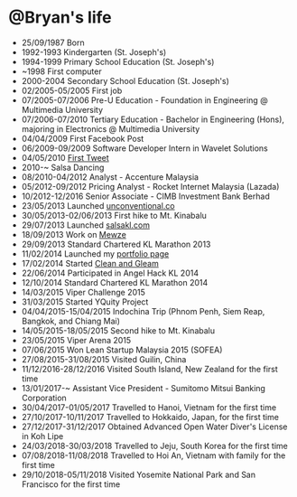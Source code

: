 @Bryan's life
===============

- 25/09/1987 Born
- 1992-1993 Kindergarten (St. Joseph's)
- 1994-1999 Primary School Education (St. Joseph's)
- ~1998 First computer
- 2000-2004 Secondary School Education (St. Joseph's)
- 02/2005-05/2005 First job
- 07/2005-07/2006 Pre-U Education - Foundation in Engineering @ Multimedia University
- 07/2006-07/2010 Tertiary Education - Bachelor in Engineering (Hons), majoring in Electronics @ Multimedia University
- 04/04/2009 First Facebook Post
- 06/2009-09/2009 Software Developer Intern in Wavelet Solutions
- 04/05/2010 [First Tweet](https://twitter.com/bryanwongbh/status/13343536493)
- 2010-~ Salsa Dancing
- 08/2010-04/2012 Analyst - Accenture Malaysia
- 05/2012-09/2012 Pricing Analyst - Rocket Internet Malaysia (Lazada)
- 10/2012-12/2016 Senior Associate - CIMB Investment Bank Berhad
- 23/05/2013 Launched [unconventional.co](http://www.unconventional.co/)
- 30/05/2013-02/06/2013 First hike to Mt. Kinabalu
- 29/07/2013 Launched [salsakl.com](http://www.salsakl.com)
- 18/09/2013 Work on [Mewze](http://www.mewze.com)
- 29/09/2013 Standard Chartered KL Marathon 2013
- 11/02/2014 Launched my [portfolio page](http://www.bryanwongbh.com)
- 17/02/2014 Started [Clean and Gleam](http://www.cleanandgleam.com.my)
- 22/06/2014 Participated in Angel Hack KL 2014
- 12/10/2014 Standard Chartered KL Marathon 2014
- 14/03/2015 Viper Challenge 2015
- 31/03/2015 Started YQuity Project
- 04/04/2015-15/04/2015 Indochina Trip (Phnom Penh, Siem Reap, Bangkok, and Chiang Mai)
- 14/05/2015-18/05/2015 Second hike to Mt. Kinabalu
- 23/05/2015 Viper Arena 2015
- 07/06/2015 Won Lean Startup Malaysia 2015 (SOFEA)
- 27/08/2015-31/08/2015 Visited Guilin, China
- 11/12/2016-28/12/2016 Visited South Island, New Zealand for the first time
- 13/01/2017-~ Assistant Vice President - Sumitomo Mitsui Banking Corporation
- 30/04/2017-01/05/2017 Travelled to Hanoi, Vietnam for the first time
- 27/10/2017-10/11/2017 Travelled to Hokkaido, Japan, for the first time
- 27/12/2017-31/12/2017 Obtained Advanced Open Water Diver's License in Koh Lipe
- 24/03/2018-30/03/2018 Travelled to Jeju, South Korea for the first time
- 07/08/2018-11/08/2018 Travelled to Hoi An, Vietnam with family for the first time
- 29/10/2018-05/11/2018 Visited Yosemite National Park and San Francisco for the first time
